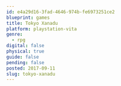 ```yaml
---
id: e4a29d16-3fad-4646-974b-fe6973251ce2
blueprint: games
title: Tokyo Xanadu
platform: playstation-vita
genre:
  - rpg
digital: false
physical: true
guide: false
pending: false
posted: 2017-09-11
slug: tokyo-xanadu
---
```

